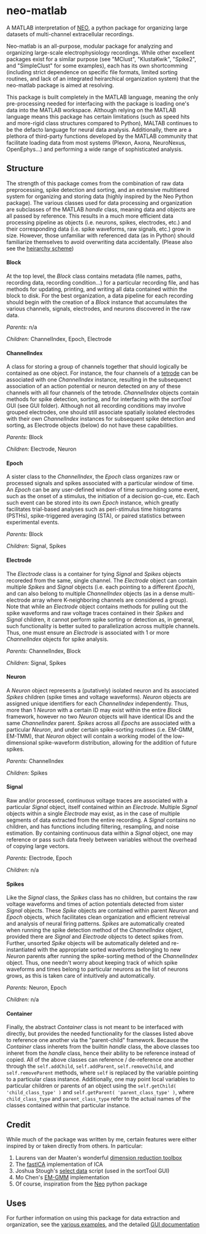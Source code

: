 # neo-matlab
A MATLAB interpretation of [NEO](http://neuralensemble.org/neo/), a python package for organizing large datasets of multi-channel extracellular recordings.

Neo-matlab is an all-purpose, modular package for analyzing and organizing large-scale electrophysiology recordings. While other excellent packages exist for a similar purpose (see "MClust", "KlustaKwik", "Spike2", and "SimpleClust" for some examples), each has its own shortcomming (including strict dependence on specific file formats, limited sorting routines, and lack of an integrated heirarchical organization system) that the neo-matlab package is aimed at resolving. 

This package is built completely in the MATLAB language, meaning the only pre-processing needed for interfacing with the package is loading one's data into the MATLAB workspace. Although relying on the MATLAB language means this package has certain limitations (such as speed hits and more-rigid class structures compared to Python), MALTAB continues to be the defacto language for neural data analysis. Additionally, there are a plethora of third-party functions developed by the MATLAB community that facilitate loading data from most systems (Plexon, Axona, NeuroNexus, OpenEphys...) and performing a wide range of sophisticated analysis. 

## Structure
The strength of this package comes from the combination of raw data preprocessing, spike detection and sorting, and an extensive multitiered system for organizing and storing data (highly inspired by the Neo Python package). The various classes used for data processing and organization are subclasses of the MATLAB *handle* class, meaning data and objects are all passed by reference. This results in a much more efficient data processing pipeline as objects (i.e. neurons, spikes, electrodes, etc.) and their corresponding data (i.e. spike waveforms, raw signals, etc.) grow in size. However, those unfamiliar with referenced data (as in Python) should familiarize themselves to avoid overwriting data accidentally. (Please also see the [heirarchy scheme](images/MatlabNeo_schematic.pdf))

#### Block 
At the top level, the *Block* class contains metadata (file names, paths, recording data, recording condition...) for a particular recording file, and has methods for updating, printing, and writing all data contained within the block to disk. For the best organization, a data pipeline for each recording should begin with the creation of a *Block* instance that accumulates the various channels, signals, electrodes, and neurons discovered in the raw data. 

*Parents:* n/a

*Children:* ChannelIndex, Epoch, Electrode

#### ChannelIndex
A class for storing a group of channels together that should logically be contained as one object. For instance, the four channels of a [tetrode](https://en.wikipedia.org/wiki/Tetrode_(biology)) can be associated with one *ChannelIndex* instance, resulting in the subsequenct association of an action potential or neuron detected on any of these channels with all four channels of the tetrode. *ChannelIndex* objects contain methods for spike detection, sorting, and for interfacing with the *sortTool* GUI (see GUI folder). Although not all recording conditions may involve grouped electrodes, one should still associate spatially isolated electrodes with their own *ChannelIndex* instances for subsequent spike detection and sorting, as Electrode objects (below) do not have these capabilities.

*Parents:* Block

*Children:* Electrode, Neuron

#### Epoch
A sister class to the *ChannelIndex*, the *Epoch* class organizes raw or processed signals and spikes associated with a particular window of time. An *Epoch* can be any user-defined window of time surrounding some event, such as the onset of a stimulus, the initiation of a decision go-cue, etc. Each such event can be stored into its own *Epoch* instance, which greatly facilitates trial-based analyses such as peri-stimulus time histograms (PSTHs), spike-triggered averaging (STA), or paired statistics between experimental events. 

*Parents:* Block

*Children:* Signal, Spikes

#### Electrode
The *Electrode* class is a container for tying *Signal* and *Spikes* objects recoreded from the same, single channel. The *Electrode* object can contain multiple *Spikes* and *Signal* objects (i.e. each pointing to a different *Epoch*), and can also belong to multiple *ChannelIndex* objects (as in a dense multi-electrode array where K-neighboring channels are considered a group). Note that while an *Electrode* object contains methods for pulling out the spike waveforms and raw voltage traces contained in their *Spikes* and *Signal* children, it cannot perform spike sorting or detection as, in general, such functionality is better suited to parallelization across multiple channels. Thus, one must ensure an *Electrode* is associated with 1 or more *ChannelIndex* objects for spike analysis.

*Parents:* ChannelIndex, Block

*Children:* Signal, Spikes

#### Neuron
A *Neuron* object represents a (putatively) isolated neuron and its associated *Spikes* children (spike times and voltage waveforms). *Neuron* objects are assigned unique identifiers for each *ChannelIndex* independently. Thus, more than 1 *Neuron* with a certain ID may exist within the entire *Block* framework, however no two *Neuron* objects will have identical IDs and the same *ChannelIndex* parent. *Spikes* across all *Epochs* are associated with a particular *Neuron*, and under certain spike-sorting routines (i.e. EM-GMM, EM-TMM), that *Neuron* object will contain a working model of the low-dimensional spike-waveform distribution, allowing for the addition of future spikes.   

*Parents:* ChannelIndex

*Children:* Spikes

#### Signal
Raw and/or processed, continuous voltage traces are associated with a particular *Signal* object, itself contained within an *Electrode*. Multiple *Signal* objects within a single *Electrode* may exist, as in the case of multiple segments of data extracted from the entire recording. A *Signal* contains no children, and has functions including filtering, resampling, and noise estimation. By containing continuous data within a *Signal* object, one may reference or pass such data freely between variables without the overhead of copying large vectors.

*Parents:* Electrode, Epoch

*Children:* n/a

#### Spikes
Like the *Signal* class, the *Spikes* class has no children, but contains the raw voltage waveforms and times of action potentials detected from sister *Signal* objects. These *Spike* objects are contained within parent *Neuron* and *Epoch* objects, which facilitates clean organization and efficient retreival and analysis of neural firing patterns. *Spikes* are automatically created when running the spike detection method of the *ChannelIndex* object, provided there are *Signal* and *Electrode* objects to detect spikes from. Further, unsorted *Spike* objects will be automatically deleted and re-instantiated with the appropriate sorted waveforms belonging to new *Neuron* parents after running the spike-sorting method of the *ChannelIndex* object. Thus, one needn't worry about keeping track of which spike waveforms and times belong to particular neurons as the list of neurons grows, as this is taken care of intuitively and automatically.

*Parents:* Neuron, Epoch

*Children:* n/a

#### Container
Finally, the abstract *Container* class is not meant to be interfaced with directly, but provides the needed functionality for the classes listed above to reference one another via the "parent-child" framework. Because the *Container* class inherets from the builtin *handle* class, the above classes too inheret from the *handle* class, hence their ability to be reference instead of copied. All of the above classes can reference / de-reference one another through the `self.addChild`, `self.addParent`, `self.removeChild`, and `self.removeParent` methods, where `self` is replaced by the variable pointing to a particular class instance. Additionally, one may point local variables to particular children or parents of an object using the `self.getChild( 'child_class_type' )` and `self.getParent( 'parent_class_type' )`, where `child_class_type` and `parent_class_type` refer to the actual names of the classes contained within that particular instance. 

## Credit
While much of the package was written by me, certain features were either inspired by or taken directly from others. In particular:

1. Laurens van der Maaten's wonderful [dimension reduction toolbox](https://lvdmaaten.github.io/drtoolbox/)
2. The [fastICA](https://research.ics.aalto.fi/ica/fastica/) implementation of ICA
3. Joshua Stough's [select data](http://www.mathworks.com/matlabcentral/fileexchange/37956-select-data) script (used in the sortTool GUI)
4. Mo Chen's [EM-GMM](https://github.com/PRML/PRMLT) implementation
5. Of course, inspiration from the [Neo](http://neuralensemble.org/neo/) python package

## Uses 
For further information on using this package for data extraction and organization, see the [various examples](docs/examples), and the detailed [GUI documentation](docs/GUI_manual.pdf)







